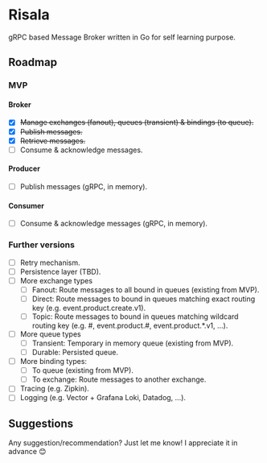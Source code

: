 # Risala

gRPC based Message Broker written in Go for self learning purpose.

## Roadmap

### MVP

#### Broker

* [x] ~~Manage exchanges (fanout), queues (transient) & bindings (to queue).~~
* [x] ~~Publish messages.~~
* [x] ~~Retrieve messages.~~
* [ ] Consume & acknowledge messages.

#### Producer

* [ ] Publish messages (gRPC, in memory).

#### Consumer

* [ ] Consume & acknowledge messages (gRPC, in memory).

### Further versions

* [ ] Retry mechanism.
* [ ] Persistence layer (TBD).
* [ ] More exchange types
    * [ ] Fanout: Route messages to all bound in queues (existing from MVP).
    * [ ] Direct: Route messages to bound in queues matching exact routing key (e.g. event.product.create.v1).
    * [ ] Topic: Route messages to bound in queues matching wildcard routing key (e.g. #, event.product.#,
      event.product.*.v1, ...).
* [ ] More queue types
    * [ ] Transient: Temporary in memory queue (existing from MVP).
    * [ ] Durable: Persisted queue.
* [ ] More binding types:
    * [ ] To queue (existing from MVP).
    * [ ] To exchange: Route messages to another exchange.
* [ ] Tracing (e.g. Zipkin).
* [ ] Logging (e.g. Vector + Grafana Loki, Datadog, ...).

## Suggestions

Any suggestion/recommendation? Just let me know! I appreciate it in advance 😊
